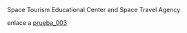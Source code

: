 
Space Tourism Educational Center and Space Travel Agency

enlace a <a href="prueba_003_html">prueba_003</a>
